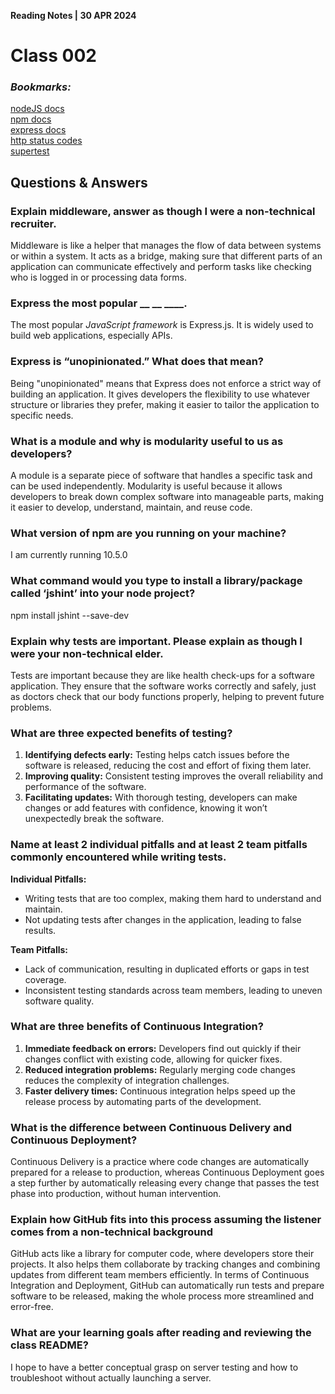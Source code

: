 **Reading Notes | 30 APR 2024**

# Class 002

### *Bookmarks:*
[nodeJS docs](https://nodejs.org/en/docs/)  
[npm docs](https://docs.npmjs.com/)  
[express docs](https://expressjs.com/en/4x/api.html)  
[http status codes](https://www.restapitutorial.com/httpstatuscodes.html)  
[supertest](https://github.com/visionmedia/supertest)

## **Questions & Answers**  

### Explain middleware, answer as though I were a non-technical recruiter.
Middleware is like a helper that manages the flow of data between systems or within a system. It acts as a bridge, making sure that different parts of an application can communicate effectively and perform tasks like checking who is logged in or processing data forms.

### Express the most popular __ __ ____.
The most popular *JavaScript framework* is Express.js. It is widely used to build web applications, especially APIs.

### Express is “unopinionated.” What does that mean?
Being "unopinionated" means that Express does not enforce a strict way of building an application. It gives developers the flexibility to use whatever structure or libraries they prefer, making it easier to tailor the application to specific needs.

### What is a module and why is modularity useful to us as developers?
A module is a separate piece of software that handles a specific task and can be used independently. Modularity is useful because it allows developers to break down complex software into manageable parts, making it easier to develop, understand, maintain, and reuse code.

### What version of npm are you running on your machine?
I am currently running 10.5.0

### What command would you type to install a library/package called ‘jshint’ into your node project?

npm install jshint --save-dev

### Explain why tests are important. Please explain as though I were your non-technical elder.
Tests are important because they are like health check-ups for a software application. They ensure that the software works correctly and safely, just as doctors check that our body functions properly, helping to prevent future problems.

### What are three expected benefits of testing?
1. **Identifying defects early:** Testing helps catch issues before the software is released, reducing the cost and effort of fixing them later.
2. **Improving quality:** Consistent testing improves the overall reliability and performance of the software.
3. **Facilitating updates:** With thorough testing, developers can make changes or add features with confidence, knowing it won’t unexpectedly break the software.

### Name at least 2 individual pitfalls and at least 2 team pitfalls commonly encountered while writing tests.
**Individual Pitfalls:**
- Writing tests that are too complex, making them hard to understand and maintain.
- Not updating tests after changes in the application, leading to false results.

**Team Pitfalls:**
- Lack of communication, resulting in duplicated efforts or gaps in test coverage.
- Inconsistent testing standards across team members, leading to uneven software quality.

### What are three benefits of Continuous Integration?
1. **Immediate feedback on errors:** Developers find out quickly if their changes conflict with existing code, allowing for quicker fixes.
2. **Reduced integration problems:** Regularly merging code changes reduces the complexity of integration challenges.
3. **Faster delivery times:** Continuous integration helps speed up the release process by automating parts of the development.

### What is the difference between Continuous Delivery and Continuous Deployment?
Continuous Delivery is a practice where code changes are automatically prepared for a release to production, whereas Continuous Deployment goes a step further by automatically releasing every change that passes the test phase into production, without human intervention.

### Explain how GitHub fits into this process assuming the listener comes from a non-technical background
GitHub acts like a library for computer code, where developers store their projects. It also helps them collaborate by tracking changes and combining updates from different team members efficiently. In terms of Continuous Integration and Deployment, GitHub can automatically run tests and prepare software to be released, making the whole process more streamlined and error-free.


### What are your learning goals after reading and reviewing the class README? 
I hope to have a better conceptual grasp on server testing and how to troubleshoot without actually launching a server.
